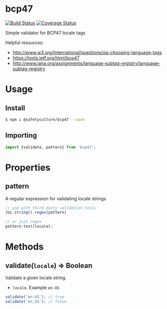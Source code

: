 # bcp47

[![Build Status](https://travis-ci.org/SafetyCulture/bcp47.svg?branch=master)](https://travis-ci.org/SafetyCulture/bcp47)
[![Coverage Status](https://coveralls.io/repos/github/SafetyCulture/bcp47/badge.svg)](https://coveralls.io/github/SafetyCulture/bcp47)

Simple validator for BCP47 locale tags

Helpful resources: 
* http://www.w3.org/International/questions/qa-choosing-language-tags
* https://tools.ietf.org/html/bcp47
* http://www.iana.org/assignments/language-subtag-registry/language-subtag-registry

# Usage

## Install
```sh
$ npm i @safetyculture/bcp47 --save
```

## Importing
```js
import {validate, pattern} from 'bcp47';
```

# Properties

## pattern
A regular expression for validating locale strings

```js
// use with third party validation tools
Joi.string().regex(pattern)

// or just regex
pattern.test(locale);
```

# Methods

## validate(`locale`) => Boolean
Validate a given locale string.
- `locale`. Example `en-US`

```js
validate('en-US'); // true
validate('en_US'); // false
```
